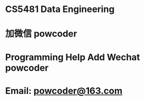 # CS5481 Data Engineering
# 加微信 powcoder

# Programming Help Add Wechat powcoder

# Email: powcoder@163.com

